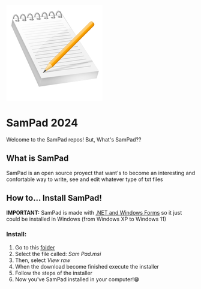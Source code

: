 ![logo](logo.png)
# SamPad 2024

Welcome to the SamPad repos! But, What's SamPad??

## What is SamPad

SamPad is an open source proyect that want's to become an interesting and confortable way to write, see and edit whatever type of txt files

## How to... Install SamPad!

**IMPORTANT:** SamPad is made with [.NET and Windows Forms](https://learn.microsoft.com/es-es/dotnet/desktop/winforms/overview/?view=netdesktop-8.0) so it just could be installed in Windows (from Windows XP to Windows 11)

### Install:

1. Go to this [folder](Sam_Pad-64x-1.0.0-instaler/Release/)
2. Select the file called: *Sam Pad.msi*
3. Then, select *View raw*
4. When the download become finished execute the installer
5. Follow the steps of the installer
6. Now you've SamPad installed in your computer!😁

